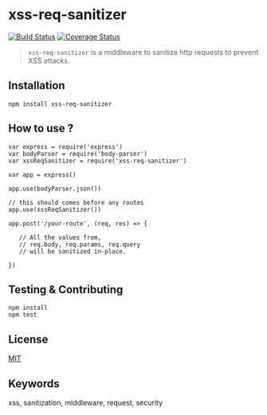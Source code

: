 # xss-req-sanitizer

[![Build Status](https://travis-ci.com/kalekarnn/xss-sanitizer.svg?branch=main)](https://travis-ci.com/kalekarnn/xss-sanitizer)
[![Coverage Status](https://coveralls.io/repos/github/kalekarnn/xss-sanitizer/badge.svg)](https://coveralls.io/github/kalekarnn/xss-sanitizer)

> `xss-req-sanitizer` is a middleware to sanitize http requests to prevent XSS attacks.

## Installation

    npm install xss-req-sanitizer
    
## How to use ?

    var express = require('express')
    var bodyParser = require('body-parser')
    var xssReqSanitizer = require('xss-req-sanitizer')

    var app = express()

    app.use(bodyParser.json())
    
    // this should comes before any routes
    app.use(xssReqSanitizer())

    app.post('/your-route', (req, res) => {
    
       // All the values from,
       // req.body, req.params, req.query 
       // will be sanitized in-place.

    })
    
## Testing & Contributing

    npm install
    npm test
    
## License
[MIT](https://github.com/kalekarnn/xss-req-sanitizer/blob/main/LICENSE)

## Keywords
xss, sanitization, middleware, request, security
    
    
